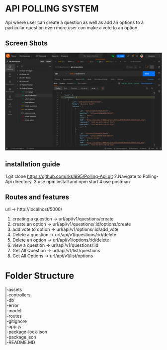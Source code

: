 # API POLLING SYSTEM

Api where user can create a question as well as add an options to a particular question even more
user can make a vote to an option.

## Screen Shots

![PostMan ScreenShot](./assets/Screenshot%202022-06-05%20at%207.32.41%20PM.png)

## installation guide

1.git clone https://github.com/rks1995/Polling-Api.git
2.Navigate to Polling-Api directory.
3.use npm install and npm start
4.use postman

## Routes and features

url -> http://localhost/5000/

1. creating a question -> url/api/v1/questions/create
2. create an option -> url/api/v1/questions/:id/options/create
3. add vote to option -> url/api/v1/options/:id/add_vote
4. Delete a question -> url/api/v1/questions/:id/delete
5. Delete an option -> url/api/v1/options/:id/delete
6. view a question -> url/api/v1/questions/:id
7. Get All Question -> url/api/v1/list/questions
8. Get All Options -> url/api/v1/list/options

# Folder Structure

|-assets  
|-controllers  
|-db  
|-error  
|-model  
|-routes  
|-gitignore  
|-app.js  
|-package-lock-json  
|-package.json  
|-README.MD
